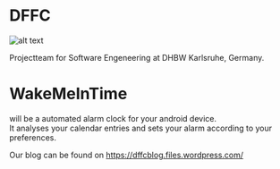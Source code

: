 # DFFC
![alt text](https://github.com/flowriance/DFFC/blob/master/doc/logo.png "Logo")

Projectteam for Software Engeneering at DHBW Karlsruhe, Germany.

<h1>WakeMeInTime</h1>
<p>will be a automated alarm clock for your android device. <br />
It analyses your calendar entries and sets your alarm according to your preferences.</p>

Our blog can be found on https://dffcblog.files.wordpress.com/
